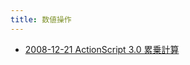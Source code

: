 ```yaml
---
title: 数値操作
---
```



- [2008-12-21 ActionScript 3.0 累乗計算](./../../../../../d/2008/12/21/ActionScript_3.0_累乗計算.md)




